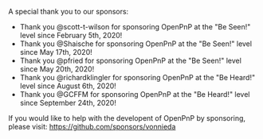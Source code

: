 A special thank you to our sponsors:

- Thank you @scott-t-wilson for sponsoring OpenPnP at the "Be Seen!" level since February 5th, 2020!
- Thank you @Shaische for sponsoring OpenPnP at the "Be Seen!" level since May 17th, 2020!
- Thank you @pfried for sponsoring OpenPnP at the "Be Seen!" level since May 20th, 2020!
- Thank you @richardklingler for sponsoring OpenPnP at the "Be Heard!" level since August 6th, 2020!
- Thank you @GCFFM for sponsoring OpenPnP at the "Be Heard!" level since September 24th, 2020!

If you would like to help with the developent of OpenPnP by sponsoring, please visit:
https://github.com/sponsors/vonnieda

